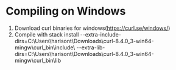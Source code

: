 # Compiling on Windows
1. Download curl binaries for windows(https://curl.se/windows/)
2. Compile with
stack install --extra-include-dirs=C:\Users\harisont\Downloads\curl-8.4.0_3-win64-mingw\curl_bin\include\ --extra-lib-dirs=C:\Users\harisont\Downloads\curl-8.4.0_3-win64-mingw\curl_bin\lib

